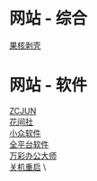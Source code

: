 # 网站 - 综合
[果核剥壳](https://www.ghxi.com/)
# 网站 - 软件
[ZCJUN](https://zcjun.com/) \
[花间社](https://www.huajclub.com/) \
[小众软件](https://www.appinn.com/) \
[全平台软件](https://wiki.winehq.org/Download_zhcn) \
[万彩办公大师](http://www.wofficebox.com/) \
[关机重启](https://github.com/lukaslangrock/ShutdownTimerClassic) \
